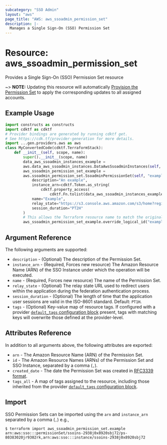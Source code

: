 ```yaml
---
subcategory: "SSO Admin"
layout: "aws"
page_title: "AWS: aws_ssoadmin_permission_set"
description: |-
  Manages a Single Sign-On (SSO) Permission Set
---
```


# Resource: aws_ssoadmin_permission_set

Provides a Single Sign-On (SSO) Permission Set resource

~> **NOTE:** Updating this resource will automatically [Provision the Permission Set](https://docs.aws.amazon.com/singlesignon/latest/APIReference/API_ProvisionPermissionSet.html) to apply the corresponding updates to all assigned accounts.

## Example Usage

```python
import constructs as constructs
import cdktf as cdktf
# Provider bindings are generated by running cdktf get.
# See https://cdk.tf/provider-generation for more details.
import ...gen.providers.aws as aws
class MyConvertedCode(cdktf.TerraformStack):
    def __init__(self, scope, name):
        super().__init__(scope, name)
        data_aws_ssoadmin_instances_example =
        aws.data_aws_ssoadmin_instances.DataAwsSsoadminInstances(self, "example")
        aws_ssoadmin_permission_set_example =
        aws.ssoadmin_permission_set.SsoadminPermissionSet(self, "example_1",
            description="An example",
            instance_arn=cdktf.Token.as_string(
                cdktf.property_access(
                    cdktf.Fn.tolist(data_aws_ssoadmin_instances_example.arns), ["0"])),
            name="Example",
            relay_state="https://s3.console.aws.amazon.com/s3/home?region=us-east-1#",
            session_duration="PT2H"
        )
        # This allows the Terraform resource name to match the original name. You can remove the call if you don't need them to match.
        aws_ssoadmin_permission_set_example.override_logical_id("example")
```

## Argument Reference

The following arguments are supported:

* `description` - (Optional) The description of the Permission Set.
* `instance_arn` - (Required, Forces new resource) The Amazon Resource Name (ARN) of the SSO Instance under which the operation will be executed.
* `name` - (Required, Forces new resource) The name of the Permission Set.
* `relay_state` - (Optional) The relay state URL used to redirect users within the application during the federation authentication process.
* `session_duration` - (Optional) The length of time that the application user sessions are valid in the ISO-8601 standard. Default: `PT1H`.
* `tags` - (Optional) Key-value map of resource tags. If configured with a provider [`default_tags` configuration block](https://registry.terraform.io/providers/hashicorp/aws/latest/docs#default_tags-configuration-block) present, tags with matching keys will overwrite those defined at the provider-level.

## Attributes Reference

In addition to all arguments above, the following attributes are exported:

* `arn` - The Amazon Resource Name (ARN) of the Permission Set.
* `id` - The Amazon Resource Names (ARNs) of the Permission Set and SSO Instance, separated by a comma (`,`).
* `created_date` - The date the Permission Set was created in [RFC3339 format](https://tools.ietf.org/html/rfc3339#section-5.8).
* `tags_all` - A map of tags assigned to the resource, including those inherited from the provider [`default_tags` configuration block](https://registry.terraform.io/providers/hashicorp/aws/latest/docs#default_tags-configuration-block).

## Import

SSO Permission Sets can be imported using the `arn` and `instance_arn` separated by a comma (`,`) e.g.,

```
$ terraform import aws_ssoadmin_permission_set.example arn:aws:sso:::permissionSet/ssoins-2938j0x8920sbj72/ps-80383020jr9302rk,arn:aws:sso:::instance/ssoins-2938j0x8920sbj72
```

<!-- cache-key: cdktf-0.17.0-pre.15 input-a80a0da384a5ec3a74bf13194fadd56a5c3024ff1d3ef9e0dffcbdb42ec4ec90 -->